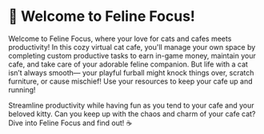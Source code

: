 <h1> 🐾 Welcome to Feline Focus!</h1>

Welcome to Feline Focus, where your love for cats and cafes meets productivity! In this cozy virtual cat cafe, you'll manage your own space by completing custom productive tasks to earn in-game money, maintain your cafe, and take care of your adorable feline companion. But life with a cat isn’t always smooth— your playful furball might knock things over, scratch furniture, or cause mischief! Use your resources to keep your cafe up and running!

Streamline productivity while having fun as you tend to your cafe and your beloved kitty. Can you keep up with the chaos and charm of your cafe cat? Dive into Feline Focus and find out! ☕

